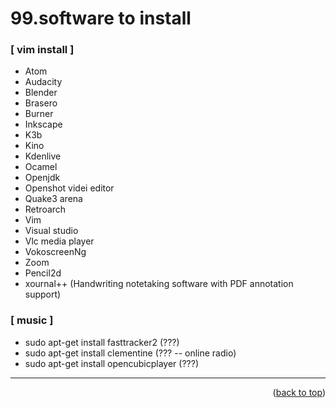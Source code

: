 <a name="topage"></a>

# 99.software to install

### [ vim install ]

* Atom
* Audacity
* Blender
* Brasero
* Burner
* Inkscape
* K3b
* Kino
* Kdenlive
* Ocamel
* Openjdk
* Openshot videi editor
* Quake3 arena
* Retroarch
* Vim
* Visual studio
* Vlc media player
* VokoscreenNg
* Zoom
* Pencil2d
* xournal++  (Handwriting notetaking software with PDF annotation support)

### [ music ]
* sudo apt-get install fasttracker2  (???)
* sudo apt-get install clementine (??? -- online radio)
* sudo apt-get install opencubicplayer (???)
---

<p align="right">(<a href="#topage">back to top</a>)</p>
<br/>
<br/>
